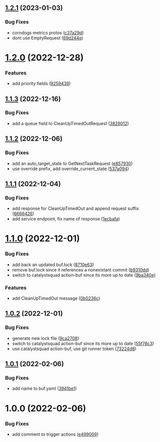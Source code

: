 ## [1.2.1](https://github.com/TnLCommunity/protos-corndogs/compare/v1.2.0...v1.2.1) (2023-01-03)


### Bug Fixes

* corndogs metrics protos ([c37a29d](https://github.com/TnLCommunity/protos-corndogs/commit/c37a29d227ba3a5357ab9bd238662cd04450f56d))
* dont use EmptyRequest ([69d244e](https://github.com/TnLCommunity/protos-corndogs/commit/69d244e6ebcf7b880bade36a3391125f8ab01902))

# [1.2.0](https://github.com/TnLCommunity/protos-corndogs/compare/v1.1.3...v1.2.0) (2022-12-28)


### Features

* add priority fields ([9259439](https://github.com/TnLCommunity/protos-corndogs/commit/9259439aaf3c4644195cfc02ff227acb3824e827))

## [1.1.3](https://github.com/TnLCommunity/protos-corndogs/compare/v1.1.2...v1.1.3) (2022-12-16)


### Bug Fixes

* add a queue field to CleanUpTimedOutRequest ([3828012](https://github.com/TnLCommunity/protos-corndogs/commit/38280123c05e47932b6a8740e8e202d61e5ce2de))

## [1.1.2](https://github.com/TnLCommunity/protos-corndogs/compare/v1.1.1...v1.1.2) (2022-12-06)


### Bug Fixes

* add an auto_target_state to GetNextTaskRequest ([e857930](https://github.com/TnLCommunity/protos-corndogs/commit/e857930743077a1f413bc8bda9ce35bd07fb589c))
* use override prefix, add override_current_state ([537a094](https://github.com/TnLCommunity/protos-corndogs/commit/537a094a7b9de88904fb9726ec6c9ea4df897157))

## [1.1.1](https://github.com/TnLCommunity/protos-corndogs/compare/v1.1.0...v1.1.1) (2022-12-04)


### Bug Fixes

* add response for CleanUpTimedOut and append request suffix ([6666426](https://github.com/TnLCommunity/protos-corndogs/commit/6666426eaa8293d961b74b13e11f0861fbca57e4))
* add service endpoint, fix name of response ([1ecbafa](https://github.com/TnLCommunity/protos-corndogs/commit/1ecbafa6d7e71a436163998658d9202498e2a697))

# [1.1.0](https://github.com/TnLCommunity/protos-corndogs/compare/v1.0.2...v1.1.0) (2022-12-01)


### Bug Fixes

* add back an updated buf.lock ([8710e63](https://github.com/TnLCommunity/protos-corndogs/commit/8710e63fe89a692f1ad37ebe15840ee640d04497))
* remove buf.lock since it references a nonexistant commit ([b9310dd](https://github.com/TnLCommunity/protos-corndogs/commit/b9310dd094a0c648df9574780f8a67951e8b990d))
* switch to catalystsquad action-buf since its more up to date ([9ba340e](https://github.com/TnLCommunity/protos-corndogs/commit/9ba340ea9544460e9996a2a6151d06451150b9c3))


### Features

* add CleanUpTimedOut message ([0b0236c](https://github.com/TnLCommunity/protos-corndogs/commit/0b0236c334ea89a06cc06de9c7a6062d0f831fc4))

## [1.0.2](https://github.com/TnLCommunity/protos-corndogs/compare/v1.0.1...v1.0.2) (2022-12-01)


### Bug Fixes

* generate new lock file ([9ca2708](https://github.com/TnLCommunity/protos-corndogs/commit/9ca2708ff8b15296ee1c96b80f18f9138587a89c))
* switch to catalystsquad action-buf since its more up to date ([55f78c3](https://github.com/TnLCommunity/protos-corndogs/commit/55f78c3fdcf0adb8d16aa5a4f8cfd9e122a9bc9d))
* use catalystsquad action-buf, use git runner token ([73224d8](https://github.com/TnLCommunity/protos-corndogs/commit/73224d80a5628af56401840fcbbfdc09d97b2053))

## [1.0.1](https://github.com/TnLCommunity/protos-corndogs/compare/v1.0.0...v1.0.1) (2022-02-06)


### Bug Fixes

* add name to buf.yaml ([3941be1](https://github.com/TnLCommunity/protos-corndogs/commit/3941be116777d1be06703c37eada0e692b248908))

# 1.0.0 (2022-02-06)


### Bug Fixes

* add comment to trigger actions ([e499009](https://github.com/TnLCommunity/protos-corndogs/commit/e4990090fa94e05b5c779778089f557b09ae4a1d))
